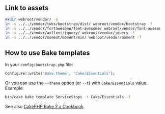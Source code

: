 ## Link to assets
```bash
mkdir webroot/vendor/ -p
ln -s ../../vendor/twbs/bootstrap/dist/ webroot/vendor/bootstrap -f
ln -s ../../vendor/fortawesome/font-awesome/ webroot/vendor/font-awesome -f
ln -s ../../vendor/axllent/jquery/ webroot/vendor/jquery -f
ln -s ../../vendor/moment/moment/min/ webroot/vendor/moment -f
```

## How to use Bake templates
In your `config/bootstrap.php` file:
```php
Configure::write('Bake.theme', 'Cake/Essentials');
```

Or you can use the `--theme` option (or `--t`) with `Cake/Essentials` value.  
Example:
```bash
bin/cake bake template ServiceStops -t Cake/Essentials -f
```

See also [CakePHP Bake 2.x Cookbook](https://book.cakephp.org/bake/2/en/development.html#creating-a-bake-theme).
